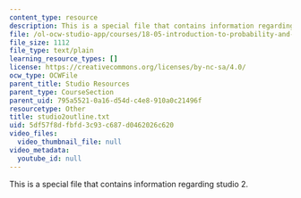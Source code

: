 ```yaml
---
content_type: resource
description: This is a special file that contains information regarding studio 2.
file: /ol-ocw-studio-app/courses/18-05-introduction-to-probability-and-statistics-spring-2014/5df57f8dfbfd3c93c687d0462026c620_studio2outline.txt
file_size: 1112
file_type: text/plain
learning_resource_types: []
license: https://creativecommons.org/licenses/by-nc-sa/4.0/
ocw_type: OCWFile
parent_title: Studio Resources
parent_type: CourseSection
parent_uid: 795a5521-0a16-d54d-c4e8-910a0c21496f
resourcetype: Other
title: studio2outline.txt
uid: 5df57f8d-fbfd-3c93-c687-d0462026c620
video_files:
  video_thumbnail_file: null
video_metadata:
  youtube_id: null
---
```

This is a special file that contains information regarding studio 2.